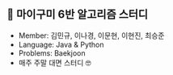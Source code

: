 ## 🍇 마이구미 6반 알고리즘 스터디
<ul>
  <li>Member: 김민규, 이나경, 이문현, 이현진, 최승준</li>
  <li>Language: Java & Python</li>
  <li>Problems: Baekjoon</li>
  <li>매주 주말 대면 스터디 🤓</li>
</ul>
